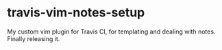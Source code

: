 # travis-vim-notes-setup
My custom vim plugin for Travis CI, for templating and dealing with notes. Finally releasing it.
